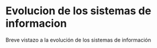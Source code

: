 # Evolucion de los sistemas de informacion
Breve vistazo a la evolución de los sistemas de información
